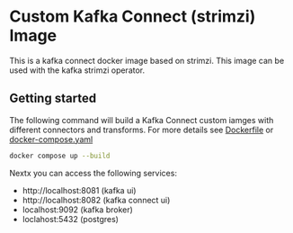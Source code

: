 # Custom Kafka Connect (strimzi) Image

This is a kafka connect docker image based on strimzi. This image can be used with the kafka strimzi operator.

## Getting started

The following command will build a Kafka Connect custom iamges with different connectors and transforms.
For more details see [Dockerfile](Dockerfile) or [docker-compose.yaml](docker-compose.yaml)

```bash
docker compose up --build
```

Nextx you can access the following services:

- http://localhost:8081 (kafka ui)
- http://localhost:8082 (kafka connect ui)
- localhost:9092 (kafka broker)
- loclahost:5432 (postgres)